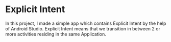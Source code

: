 # Explicit Intent
In this project, I made a simple app which contains Explicit Intent by the help of Android Studio.
Explicit Intent means that we transition in between 2 or more activities residing in the same Application.

